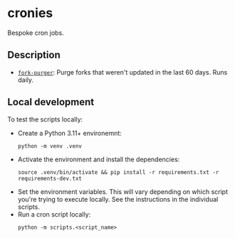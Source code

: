 # cronies

Bespoke cron jobs.

## Description

* [`fork-purger`][1]: Purge forks that weren't updated in the last 60 days. Runs daily.

## Local development

To test the scripts locally:

* Create a Python 3.11+ environemnt:
    ```
    python -m venv .venv
    ```
* Activate the environment and install the dependencies:
    ```
    source .venv/bin/activate && pip install -r requirements.txt -r requirements-dev.txt
    ```
* Set the environment variables. This will vary depending on which script you're trying
to execute locally. See the instructions in the individual scripts.
* Run a cron script locally:
    ```
    python -m scripts.<script_name>
    ```

[1]: .github/workflows/fork-purger.yml
